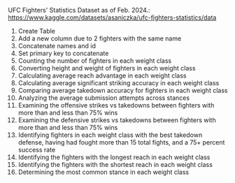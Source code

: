 UFC Fighters' Statistics Dataset as of Feb. 2024.: https://www.kaggle.com/datasets/asaniczka/ufc-fighters-statistics/data

1. Create Table
2. Add a new column due to 2 fighters with the same name
3. Concatenate names and id
4. Set primary key to concatenate
5. Counting the number of fighters in each weight class
6. Converting height and weight of fighters in each weight class
7. Calculating average reach advantage in each weight class
8. Calculating average significant striking accuracy in each weight class
9. Comparing average takedown accuracy for fighters in each weight class
10. Analyzing the average submission attempts across stances
11. Examining the offensive strikes vs takedowns between fighters with more than and less than 75% wins
12. Examining the defensive strikes vs takedowns between fighters with more than and less than 75% wins
13. Identifying fighters in each weight class with the best takedown defense, having had fought more than 15 total fights, and a 75+ percent success rate
14. Identifying the fighters with the longest reach in each weight class
15. Identifying the fighters with the shortest reach in each weight class
16. Determining the most common stance in each weight class
